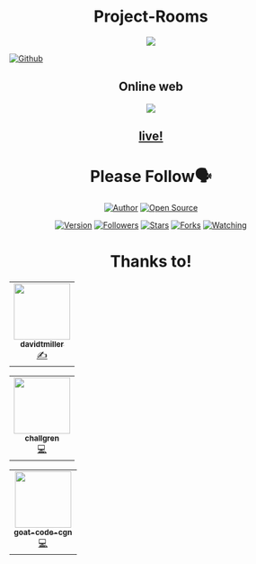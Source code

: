 <h1 align="center">Project-Rooms</h1>
<p align="center"><img src="https://g.top4top.io/p_1808r6br10.png"/></p> <a href="https://github.com/IHackYours"><img title="Github" src="https://img.shields.io/badge/Github-IHACK--YOURS--GANS😳-blue?style=for-the-badge&logo=github"></a> 
<h2 align="center"><a
<h1 align="center">Online web</h1>
<p align="center"><img src="https://h.top4top.io/p_18084smhq1.png"/></p>
<h2 align="center"><a href="https://ihackyours.github.io/project-rooms/">live!</a></h2>

<h1 align="center">Please Follow🗣️</h1>
<p align="center">
<a href="https://github.com/IHackYours"><img title="Author" src="https://img.shields.io/badge/Author-IHACK--YOURS-red.svg?style=for-the-badge&logo=github"></a>
<a href="#"><img title="Open Source" src="https://img.shields.io/badge/Open Source-🗣️-green?style=for-the-badge"></a>
</p>
<p align="center">
<a href="#"><img title="Version" src="https://img.shields.io/badge/Version-10.0-green.svg?style=flat-square"></a>
<a href="https://github.com/IHackYours/followers"><img title="Followers" src="https://img.shields.io/github/followers/IHackYours?color=blue&style=flat-square"></a>
<a href="https://github.com/IHackYours/project-rooms/stargazers/"><img title="Stars" src="https://img.shields.io/github/stars/IHackYours/project-rooms?color=red&style=flat-square"></a>
<a href="https://github.com/IHackYours/project-rooms/network/members"><img title="Forks" src="https://img.shields.io/github/forks/IHackYours/project-rooms?color=red&style=flat-square"></a>
<a href="https://github.com/IHackYours/project-rooms/watchers"><img title="Watching" src="https://img.shields.io/github/watchers/IHackYours/project-rooms?label=Watchers&color=blue&style=flat-square"></a>
</p>
<h1 align="center">Thanks to!</h1>
<table> <tr> <td align="center"><a href="https://github.com/davidtmiller"><img src="https://avatars3.githubusercontent.com/u/8400627?s=400&u=1d25916fae20f2d7c6860b51125fb01f92a08377&v=4" width="100px;" alt=""/><br /><sub><b>davidtmiller</b></sub></a><br /><a href="#design-davidtmiller" title="Design">✍️</a></td><table> <tr> <td align="center"><a href="https://github.com/challgren"><img src="https://avatars2.githubusercontent.com/u/88909?s=400&u=771a584d06b5d05bc3f162caf73bbfe6530e46da&v=4" width="100px;" alt=""/><br /><sub><b>challgren</b></sub></a><br /><a href="#design-challgren" title="Design">💻</a></td><table> <tr> <td align="center"><a href="https://github.com/goat-code-cgn"><img src="https://avatars3.githubusercontent.com/u/49639925?s=400&u=62358af118832e6dead55f1267ee319676bcf0d9&v=4" width="100px;" alt=""/><br /><sub><b>goat-code-cgn</b></sub></a><br /><a href="#design-goat-code-cgn" title="Design">💻</a></td>
